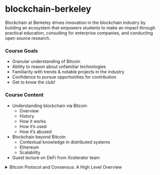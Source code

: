 # blockchain-berkeley

Blockchain at Berkeley drives innovation in the blockchain industry by building an ecosystem that empowers students to make an impact through practical education, consulting for enterprise companies, and conducting open source research.

### Course Goals

- Granular understanding of Bitcoin
- Ability to reason about unfamiliar technologies
- Familiarity with trends & notable projects in the industry
- Confidence to pursue opportunities for contribution
- Get to know the club!


### Course Content
- Understanding blockchain via Bitcoin
    - Overview
    - History
    - How it works
    - How it’s used
    - How it’s abused
- Blockchain beyond Bitcoin
    - Contextual knowledge in distributed systems
    - Ethereum
    - Scalability
- Guest lecture on DeFi from Xcelerator team



<details>
<summary>Bitcoin Protocol and Consensus: A High Level Overview</summary>

## What is Bitcoin?

### Definitions

**Cryptocurrency:** A form of currency that’s stored completely digitally, and isn’t issued by a central authority. Made secure with cryptography, distributed consensus, and economic incentive alignment.
- Bitcoin is a cryptocurrency.

**Blockchain:** The data structure used to represent a cryptocurrency. Stores data in a way that allows multiple parties to access it reliably without having to trust one another.

### Key Characteristics of a Currency

- Durability: The currency does not lose value and is not destroyed or made irredeemable easily.
- Portability: The currency is easy to transport from place to place.
- Divisibility: The currency can be easily exchanged in different denominations.
- Uniformity: All units of the currency are identical in value.
- Limited supply: The supply of the currency can’t be arbitrarily inflated.
- Acceptability: The currency must be sufficiently widely accepted.

### Key Characteristics of a Blockchain

- Decentralized control: Communal consensus, rather than one party’s decision, dictates who gets to access or update the blockchain.
- Tamper-evidence: It’s immediately obvious if data stored on the blockchain has been tampered with.
- Nakamoto consensus: One has to provably spend resources when updating the blockchain.


</details>
